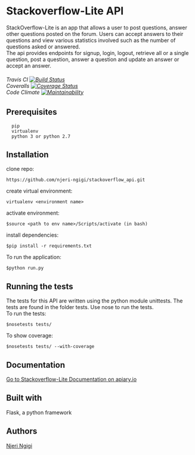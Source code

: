 # Stackoverflow-Lite API
StackOverflow-Lite is an app that allows a user to post questions, answer other questions posted on the forum. Users can accept answers to their questions and view various statistics involved such as the number of questions asked or answered.<br>
The api provides endpoints for signup, login, logout, retrieve all or a single question, post a question, answer a question and update an answer or accept an answer.
###### Travis CI [![Build Status](https://travis-ci.org/njeri-ngigi/stackoverflow_api.svg?branch=badges)](https://travis-ci.org/njeri-ngigi/stackoverflow_api) <br> Coveralls [![Coverage Status](https://coveralls.io/repos/github/njeri-ngigi/stackoverflow_api/badge.svg?branch=badges)](https://coveralls.io/github/njeri-ngigi/stackoverflow_api?branch=badges) <br>  Code Climate [![Maintainability](https://api.codeclimate.com/v1/badges/f1bd8db087f96b7543ea/maintainability)](https://codeclimate.com/github/njeri-ngigi/stackoverflow_api/maintainability)

## Prerequisites
      pip
      virtualenv
      python 3 or python 2.7
      

## Installation
   clone repo:
   ```
   https://github.com/njeri-ngigi/stackoverflow_api.git
   ```
   create virtual environment: 
   ```
   virtualenv <environment name>
   ```
   activate environment:
   ```
   $source <path to env name>/Scripts/activate (in bash)
   ```
   install dependencies:
   ```
   $pip install -r requirements.txt
   ```
   To run the application:
   ```
   $python run.py
   ```
      

## Running the tests
  The tests for this API are written using the python module unittests. The tests are found in the folder tests.
  Use nose to run the tests.<br>
  To run the tests:
      
   ```
   $nosetests tests/
   ```
  To show coverage:
   ```
   $nosetests tests/ --with-coverage
   ```
## Documentation
[Go to Stackoverflow-Lite Documentation on apiary.io](https://stackoverflowlite17.docs.apiary.io/#)

## Built with 
   Flask, a python framework
   
## Authors
[Njeri Ngigi](https://github.com/njeri-ngigi)
